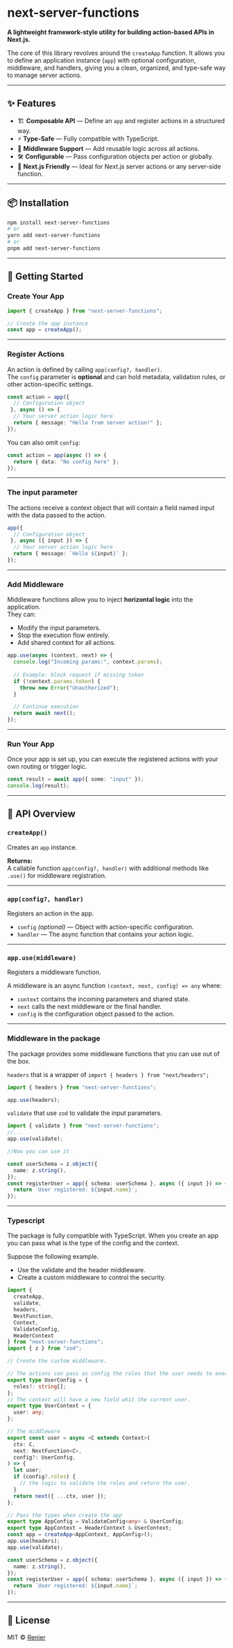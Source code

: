 # next-server-functions

**A lightweight framework-style utility for building action-based APIs in Next.js.**

The core of this library revolves around the `createApp` function. It allows you to define an application instance (`app`) with optional configuration, middleware, and handlers, giving you a clean, organized, and type-safe way to manage server actions.

---

## ✨ Features

- 🏗 **Composable API** — Define an `app` and register actions in a structured way.
- ⚡ **Type-Safe** — Fully compatible with TypeScript.
- 🧩 **Middleware Support** — Add reusable logic across all actions.
- 🛠 **Configurable** — Pass configuration objects per action or globally.
- 🚀 **Next.js Friendly** — Ideal for Next.js server actions or any server-side function.

---

## 📦 Installation

```bash
npm install next-server-functions
# or
yarn add next-server-functions
# or
pnpm add next-server-functions
```

---

## 🚀 Getting Started

### Create Your App

```ts
import { createApp } from "next-server-functions";

// Create the app instance
const app = createApp();
```

---

### Register Actions

An action is defined by calling `app(config?, handler)`.  
The `config` parameter is **optional** and can hold metadata, validation rules, or other action-specific settings.

```ts
const action = app({ 
  // Configuration object
 }, async () => {
  // Your server action logic here
  return { message: "Hello from server action!" };
});
```

You can also omit `config`:

```ts
const action = app(async () => {
  return { data: "No config here" };
});
```

---
### The input parameter

The actions receive a context object that will contain a field named input with the data passed to the action.

```ts
app({ 
  // Configuration object
 }, async ({ input }) => {
  // Your server action logic here
  return { message: `Hello ${input}` };
});
```

---

### Add Middleware

Middleware functions allow you to inject **horizontal logic** into the application.  
They can:
- Modify the input parameters.
- Stop the execution flow entirely.
- Add shared context for all actions.

```ts
app.use(async (context, next) => {
  console.log("Incoming params:", context.params);
  
  // Example: block request if missing token
  if (!context.params.token) {
    throw new Error("Unauthorized");
  }

  // Continue execution
  return await next();
});
```

---

### Run Your App

Once your app is set up, you can execute the registered actions with your own routing or trigger logic.

```ts
const result = await app({ some: "input" });
console.log(result);
```

---

## 🧩 API Overview

### `createApp()`
Creates an `app` instance.

**Returns:**  
A callable function `app(config?, handler)` with additional methods like `.use()` for middleware registration.

---

### `app(config?, handler)`
Registers an action in the app.

- `config` *(optional)* — Object with action-specific configuration.
- `handler` — The async function that contains your action logic.

---

### `app.use(middleware)`
Registers a middleware function.

A middleware is an async function `(context, next, config) => any` where:
- `context` contains the incoming parameters and shared state.
- `next` calls the next middleware or the final handler.
- `config` is the configuration object passed to the action.

---

### Middleware in the package

The package provides some middleware functions that you can use out of the box.

`headers` that is a wrapper of `import { headers } from "next/headers";`

```ts
import { headers } from "next-server-functions";

app.use(headers);
```

`validate` that use `zod` to validate the input parameters.

```ts
import { validate } from "next-server-functions";
//...
app.use(validate);

//Now you can use it

const userSchema = z.object({
  name: z.string(),
});
const registerUser = app({ schema: userSchema }, async ({ input }) => {
  return `User registered: ${input.name}`;
});
```

---

### Typescript

The package is fully compatible with TypeScript. When you create an app you can pass what is the type of the config and the context.

Suppose the following example.

- Use the validate and the header middleware.
- Create a custom middleware to control the security.

```ts
import {
  createApp,
  validate,
  headers,
  NextFunction,
  Context,
  ValidateConfig,
  HeaderContext
} from "next-server-functions";
import { z } from "zod";

// Create the custom middleware.

// The actions can pass as config the roles that the user needs to execute it.
export type UserConfig = {
  roles?: string[];
};
// The context will have a new field whit the current user.
export type UserContext = {
  user: any;
};

// The middleware
export const user = async <C extends Context>(
  ctx: C,
  next: NextFunction<C>,
  config?: UserConfig,
) => {
  let user;
  if (config?.roles) {
    // the logic to validate the roles and return the user.
  }
  return next({ ...ctx, user });
};

// Pass the types when create the app
export type AppConfig = ValidateConfig<any> & UserConfig;
export type AppContext = HeaderContext & UserContext;
const app = createApp<AppContext, AppConfig>();
app.use(headers);
app.use(validate);

const userSchema = z.object({
  name: z.string(),
});
const registerUser = app({ schema: userSchema }, async ({ input }) => {
  return `User registered: ${input.name}`;
});
```

---

## 📄 License

MIT © [Renier](https://github.com/aprezcuba24)